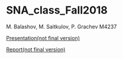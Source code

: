 # SNA_class_Fall2018
M. Balashov, M. Saitkulov, P. Grachev M4237

[Presentation(not final version)](https://docs.google.com/document/d/1Vlaa3zYtJzqzOBMLGHbJkvi19Jm6SxS__w-G52IP1Kk/edit?usp=sharing)

[Report(not final version)](https://docs.google.com/presentation/d/1T3X7le-5KDTExjaxa-XrBCTD-iOluYCa3g-WNUaRIcM/edit?usp=sharing)
